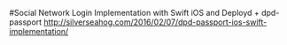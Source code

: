 #Social Network Login Implementation with Swift iOS and Deployd + dpd-passport http://silverseahog.com/2016/02/07/dpd-passport-ios-swift-implementation/

